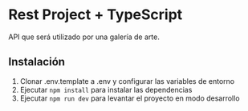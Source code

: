 # Rest Project + TypeScript

API que será utilizado por una galería de arte.


## Instalación

1. Clonar .env.template a .env y configurar las variables de entorno
2. Ejecutar `npm install` para instalar las dependencias
3. Ejecutar `npm run dev` para levantar el proyecto en modo desarrollo
